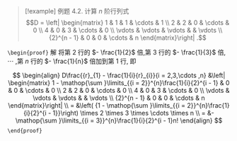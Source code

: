 
> [!example] 例题 4.2. 
> 计算 $n$ 阶行列式
> $$D = \left| \begin{matrix} 1 & 1 & 1 & \cdots & 1 \\ 2 & 2 & 0 & \cdots & 0 \\ 4 & 0 & 3 & \cdots & 0 \\ \vdots & \vdots & \vdots & & \vdots \\ {2}^{n - 1} & 0 & 0 & \cdots & n \end{matrix}\right| .$$

`\begin{proof}`
解 将第 2 行的 $- \frac{1}{2}$ 倍,第 3 行的 $- \frac{1}{3}$ 倍, $\cdots$
,第 $n$ 行的 $- \frac{1}{n}$ 倍加到第 1 行, 即

$$
\begin{align}
D\frac{{r}_{1} - \frac{1}{i}{r}_{i}}{i = 2,3,\cdots ,n}
&\left| \begin{matrix} 1 - \mathop{\sum }\limits_{{i = 2}}^{n}\frac{1}{i}{2}^{i - 1} & 0 & 0 & \cdots & 0 \\ 2 & 2 & 0 & \cdots & 0 \\ 4 & 0 & 3 & \cdots & 0 \\ \vdots & \vdots & \vdots & & \vdots \\ {2}^{n - 1} & 0 & 0 & \cdots & n \end{matrix}\right| \\
= &\left( {1 - \mathop{\sum }\limits_{{i = 2}}^{n}\frac{1}{i}{2}^{i - 1}}\right) \times 2 \times 3 \times \cdots \times n \\
= &- \mathop{\sum }\limits_{{i = 3}}^{n}\frac{1}{i}{2}^{i - 1}n!
\end{align}
$$
`\end{proof}`